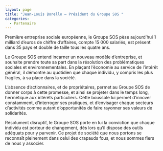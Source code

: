 ```yaml
---
layout: page
title: "Jean-Louis Borello – Président du Groupe SOS "
categories:
  - Partenaire
---
```

Première entreprise sociale européenne, le Groupe SOS pèse aujourd’hui 1 milliard d’euros de chiffre d’affaires, compte 15 000 salariés, est présent dans 35 pays et double de taille tous les quatre ans.

Le Groupe SOS entend incarner un nouveau modèle d’entreprise, et souhaite prendre toute sa part dans la résolution des problématiques sociales et environnementales. En plaçant l’économie au service de l’intérêt général, il démontre au quotidien que chaque individu, y compris les plus fragiles, à sa place dans la société. 

L’absence d’actionnaires, et de propriétaires, permet au Groupe SOS de donner corps à cette promesse, et ainsi se projeter dans le temps long, hermétique aux intérêts particuliers. Cette boussole lui permet d’innover constamment, d’interroger ses pratiques, et d’envisager chaque secteurs d’activités comme autant d’opportunités de faire rayonner ses valeurs de solidarités.

Résolument disruptif, le Groupe SOS porte en lui la conviction que chaque individu est porteur de changement, dès lors qu’il dispose des outils adéquats pour y parvenir. Ce projet de société que nous portons se reconnaît pleinement dans celui des crapauds fous, et nous sommes fiers de nous y associer.
